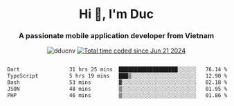 <h1 align="center">
  Hi 👋, I'm  Duc</h1>
<h3 align="center">A passionate mobile application developer from Vietnam</h3>  
  
<p align="center"> <img src="https://komarev.com/ghpvc/?username=dducnv&label=Profile%20views&color=0e75b6&style=flat" alt="dducnv" /> 
<a href="https://wakatime.com/@4d2a2cd9-1bcb-4dd1-84a4-dce128a35137"><img src="https://wakatime.com/badge/user/4d2a2cd9-1bcb-4dd1-84a4-dce128a35137.svg" alt="Total time coded since Jun 21 2024" /></a>
</p>  

<div style="width: 100vw; overflow-x: auto; flex:center">
  <!--START_SECTION:waka-->

```txt
Dart                31 hrs 25 mins  ███████████████████░░░░░░   76.14 %
TypeScript          5 hrs 19 mins   ███▒░░░░░░░░░░░░░░░░░░░░░   12.90 %
Bash                53 mins         ▓░░░░░░░░░░░░░░░░░░░░░░░░   02.18 %
JSON                48 mins         ▒░░░░░░░░░░░░░░░░░░░░░░░░   01.95 %
PHP                 46 mins         ▒░░░░░░░░░░░░░░░░░░░░░░░░   01.86 %
```

<!--END_SECTION:waka-->
</div>




  
